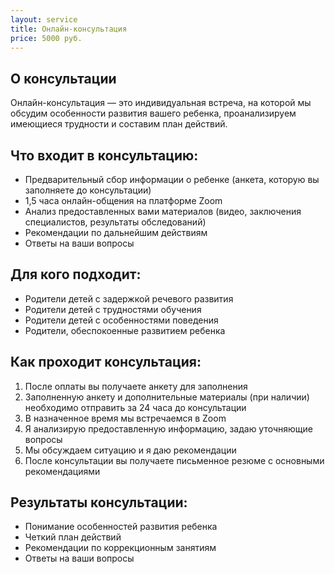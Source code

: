 ```yaml
---
layout: service
title: Онлайн-консультация
price: 5000 руб.
---
```


## О консультации

Онлайн-консультация — это индивидуальная встреча, на которой мы обсудим особенности развития вашего ребенка, проанализируем имеющиеся трудности и составим план действий.

## Что входит в консультацию:

- Предварительный сбор информации о ребенке (анкета, которую вы заполняете до консультации)
- 1,5 часа онлайн-общения на платформе Zoom
- Анализ предоставленных вами материалов (видео, заключения специалистов, результаты обследований)
- Рекомендации по дальнейшим действиям
- Ответы на ваши вопросы

## Для кого подходит:

- Родители детей с задержкой речевого развития
- Родители детей с трудностями обучения
- Родители детей с особенностями поведения
- Родители, обеспокоенные развитием ребенка

## Как проходит консультация:

1. После оплаты вы получаете анкету для заполнения
2. Заполненную анкету и дополнительные материалы (при наличии) необходимо отправить за 24 часа до консультации
3. В назначенное время мы встречаемся в Zoom
4. Я анализирую предоставленную информацию, задаю уточняющие вопросы
5. Мы обсуждаем ситуацию и я даю рекомендации
6. После консультации вы получаете письменное резюме с основными рекомендациями

## Результаты консультации:

- Понимание особенностей развития ребенка
- Четкий план действий
- Рекомендации по коррекционным занятиям
- Ответы на ваши вопросы 